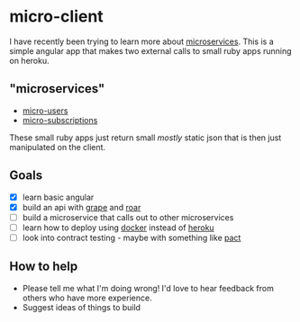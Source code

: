 # micro-client

I have recently been trying to learn more about [microservices](http://shop.oreilly.com/product/0636920033158.do). This is a simple angular app that makes two external calls to small ruby apps running on heroku.

## "microservices"
- [micro-users](https://github.com/gogogarrett/micro-api-users)
- [micro-subscriptions](https://github.com/gogogarrett/micro-api-subscriptions)

These small ruby apps just return small _mostly_ static json that is then just manipulated on the client.

## Goals
- [x] learn basic angular
- [x] build an api with [grape](https://github.com/intridea/grape) and [roar](https://github.com/apotonick/roar)
- [ ] build a microservice that calls out to other microservices
- [ ] learn how to deploy using [docker](https://www.docker.com/) instead of [heroku](http://heroku.com/)
- [ ] look into contract testing - maybe with something like [pact](https://github.com/realestate-com-au/pact)

## How to help
- Please tell me what I'm doing wrong! I'd love to hear feedback from others who have more experience.
- Suggest ideas of things to build
